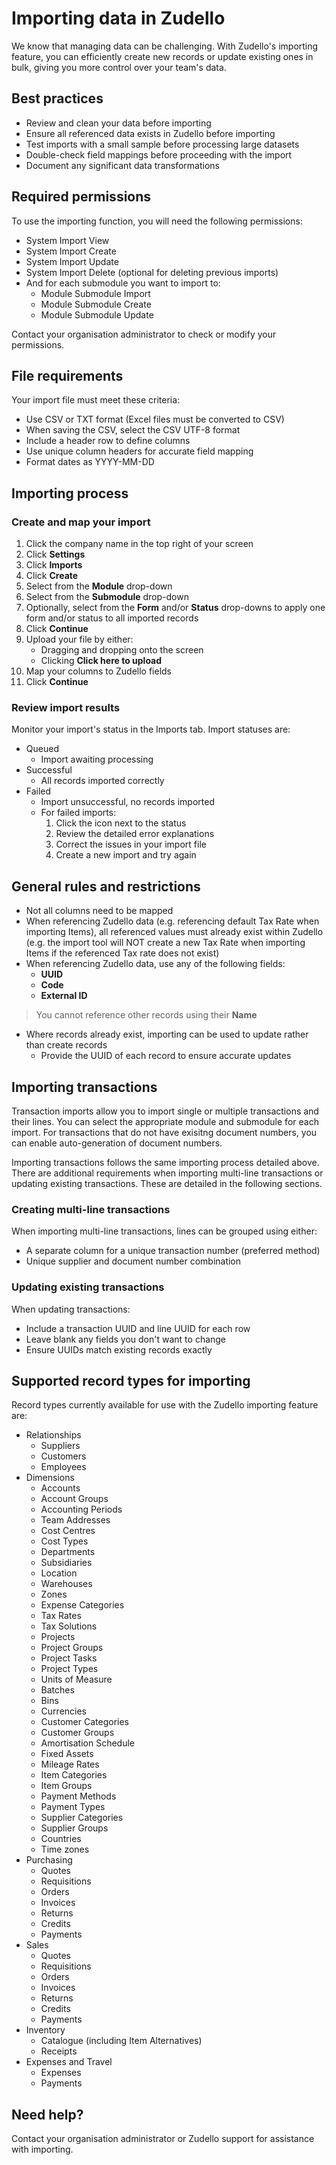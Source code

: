 # Importing data in Zudello

We know that managing data can be challenging. With Zudello's importing feature, you can efficiently create new records or update existing ones in bulk, giving you more control over your team's data.

## Best practices

- Review and clean your data before importing
- Ensure all referenced data exists in Zudello before importing
- Test imports with a small sample before processing large datasets
- Double-check field mappings before proceeding with the import
- Document any significant data transformations

## Required permissions

To use the importing function, you will need the following permissions:

- System Import View
- System Import Create
- System Import Update
- System Import Delete (optional for deleting previous imports)
- And for each submodule you want to import to:
	- Module Submodule Import
	- Module Submodule Create
	- Module Submodule Update

Contact your organisation administrator to check or modify your permissions.

## File requirements

Your import file must meet these criteria:

- Use CSV or TXT format (Excel files must be converted to CSV)
- When saving the CSV, select the CSV UTF-8 format
- Include a header row to define columns
- Use unique column headers for accurate field mapping
- Format dates as YYYY-MM-DD

## Importing process

### Create and map your import

1. Click the company name in the top right of your screen
2. Click **Settings** 
3. Click **Imports**
4. Click **Create**
5. Select from the **Module** drop-down
6. Select from the **Submodule** drop-down
7. Optionally, select from the **Form** and/or **Status** drop-downs to apply one form and/or status to all imported records
8. Click **Continue**
9. Upload your file by either:
    - Dragging and dropping onto the screen
    - Clicking **Click here to upload**
10. Map your columns to Zudello fields
11. Click **Continue**

### Review import results

Monitor your import's status in the Imports tab. Import statuses are:

- Queued
	- Import awaiting processing
- Successful
	- All records imported correctly
- Failed
	- Import unsuccessful, no records imported
	- For failed imports:
		1. Click the icon next to the status
		2. Review the detailed error explanations
		3. Correct the issues in your import file
		4. Create a new import and try again

## General rules and restrictions

- Not all columns need to be mapped
- When referencing Zudello data (e.g. referencing default Tax Rate when importing Items), all referenced values must already exist within Zudello (e.g. the import tool will NOT create a new Tax Rate when importing Items if the referenced Tax rate does not exist)
- When referencing Zudello data, use any of the following fields:
    - **UUID** 
    - **Code**
    - **External ID**
> You cannot reference other records using their **Name**
- Where records already exist, importing can be used to update rather than create records
	- Provide the UUID of each record to ensure accurate updates

## Importing transactions

Transaction imports allow you to import single or multiple transactions and their lines. You can select the appropriate module and submodule for each import. For transactions that do not have exisitng document numbers, you can enable auto-generation of document numbers.

Importing transactions follows the same importing process detailed above. There are additional requirements when importing multi-line transactions or updating existing transactions. These are detailed in the following sections. 

### Creating multi-line transactions

When importing multi-line transactions, lines can be grouped using either:

- A separate column for a unique transaction number (preferred method)
- Unique supplier and document number combination

### Updating existing transactions

When updating transactions:

- Include a transaction UUID and line UUID for each row
- Leave blank any fields you don't want to change
- Ensure UUIDs match existing records exactly
## Supported record types for importing

Record types currently available for use with the Zudello importing feature are:

- Relationships
    - Suppliers
    - Customers
    - Employees
- Dimensions
    - Accounts
    - Account Groups
    - Accounting Periods
    - Team Addresses
    - Cost Centres
    - Cost Types
    - Departments
    - Subsidiaries
    - Location
    - Warehouses
    - Zones
    - Expense Categories
    - Tax Rates
    - Tax Solutions
    - Projects
    - Project Groups
    - Project Tasks
    - Project Types
    - Units of Measure
    - Batches
    - Bins
    - Currencies
    - Customer Categories
    - Customer Groups
    - Amortisation Schedule
    - Fixed Assets
    - Mileage Rates
    - Item Categories
    - Item Groups
    - Payment Methods
    - Payment Types
    - Supplier Categories
    - Supplier Groups
    - Countries
    - Time zones
- Purchasing
    - Quotes
    - Requisitions
    - Orders
    - Invoices
    - Returns
    - Credits
    - Payments
- Sales
    - Quotes
    - Requisitions
    - Orders
    - Invoices
    - Returns
    - Credits
    - Payments
- Inventory
    - Catalogue (including Item Alternatives)
    - Receipts
- Expenses and Travel
    - Expenses
    - Payments

## Need help?

Contact your organisation administrator or Zudello support for assistance with importing.